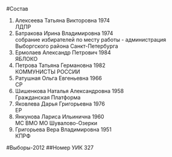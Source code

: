 #Состав
1. Алексеева Татьяна Викторовна 1974   
    ЛДПР
2. Батракова Ирина Владимировна 1974   
    собрание избирателей по месту работы - администрация Выборгского района Санкт-Петербурга
3. Ермолаев Александр Петрович 1984   
    ЯБЛОКО
4. Петрова Татьяна Германовна 1982   
    КОММУНИСТЫ РОССИИ
5. Ратушная Ольга Евгеньевна 1966   
    СР
6. Шишенкова Наталья Александровна 1958   
    Гражданская Платформа
7. Яковлева Дарья Григорьевна 1976   
    ЕР
8. Янкунова Лариса Ильинична 1960   
    МС ВМО МО Шувалово-Озерки
9. Григорьева Вера Владимировна 1951   
    КПРФ

#Выборы-2012
##Номер УИК
327
